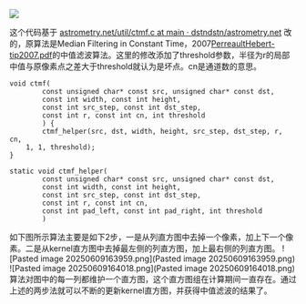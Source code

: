 ![](https://komarev.com/ghpvc/?username=liufinback_2025-06-09)

这个代码基于 [astrometry.net/util/ctmf.c at main · dstndstn/astrometry.net](https://github.com/dstndstn/astrometry.net/blob/main/util/ctmf.c) 改的，原算法是Median Filtering in Constant Time，2007[PerreaultHebert-tip2007.pdf](http://mesh.brown.edu/ENGN1610/refs/PerreaultHebert-tip2007.pdf)的中值滤波算法。这里的修改添加了threshold参数，半径为r的局部中值与原像素点之差大于threshold就认为是坏点。cn是通道数的意思。

```
void ctmf(
        const unsigned char* const src, unsigned char* const dst,
        const int width, const int height,
        const int src_step, const int dst_step,
		const int r, const int cn, int threshold
        ) {
        ctmf_helper(src, dst, width, height, src_step, dst_step, r, cn,
	1, 1, threshold);
}

static void ctmf_helper(
        const unsigned char* const src, unsigned char* const dst,
        const int width, const int height,
        const int src_step, const int dst_step,
        const int r, const int cn,
		const int pad_left, const int pad_right, int threshold
        )
```
如下图所示算法主要是如下2步，一是从列直方图中去掉一个像素，加上下一个像素。二是从kernel直方图中去掉最左侧的列直方图，加上最右侧的列直方图。
![Pasted image 20250609163959.png](Pasted image 20250609163959.png)
![Pasted image 20250609164018.png](Pasted image 20250609164018.png)
算法对图中的每一列都维护一个直方图，这个直方图组在计算期间一直存在。通过上述的两步法就可以不断的更新kernel直方图，并获得中值滤波的结果了。
